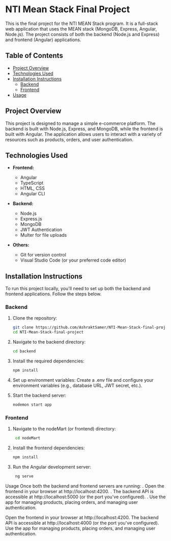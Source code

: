 # NTI Mean Stack Final Project

This is the final project for the NTI MEAN Stack program. It is a full-stack web application that uses the MEAN stack (MongoDB, Express, Angular, Node.js). The project consists of both the backend (Node.js and Express) and frontend (Angular) applications.

## Table of Contents

- [Project Overview](#project-overview)
- [Technologies Used](#technologies-used)
- [Installation Instructions](#installation-instructions)
  - [Backend](#backend)
  - [Frontend](#frontend)
- [Usage](#usage)

## Project Overview

This project is designed to manage a simple e-commerce platform. The backend is built with Node.js, Express, and MongoDB, while the frontend is built with Angular. The application allows users to interact with a variety of resources such as products, orders, and user authentication.

## Technologies Used

- **Frontend:**
  - Angular
  - TypeScript
  - HTML, CSS
  - Angular CLI
  
- **Backend:**
  - Node.js
  - Express.js
  - MongoDB
  - JWT Authentication
  - Multer for file uploads

- **Others:**
  - Git for version control
  - Visual Studio Code (or your preferred code editor)

## Installation Instructions

To run this project locally, you'll need to set up both the backend and frontend applications. Follow the steps below.

### Backend

1. Clone the repository:

   ```bash
   git clone https://github.com/AshraktSamer/NTI-Mean-Stack-final-project.git
   cd NTI-Mean-Stack-final-project


2. Navigate to the backend directory: 
   ```bash
   cd backend


3. Install the required dependencies:
   ```bash
   npm install

4. Set up environment variables: Create a .env file and configure your environment variables (e.g., database URL, JWT secret, etc.).

5. Start the backend server:
   ```bash
   nodemon start app

### Frontend


1. Navigate to the nodeMart (or frontend) directory: 
   ```bash
    cd nodeMart

2. Install the frontend dependencies:
   ```bash
   npm install

3. Run the Angular development server: 
   ```bash
    ng serve


Usage
Once both the backend and frontend servers are running:
. Open the frontend in your browser at http://localhost:4200.
. The backend API is accessible at http://localhost:5000 (or the port you've configured).
. Use the app for managing products, placing orders, and managing user authentication.


Open the frontend in your browser at http://localhost:4200.
The backend API is accessible at http://localhost:4000 (or the port you've configured).
Use the app for managing products, placing orders, and managing user authentication.


